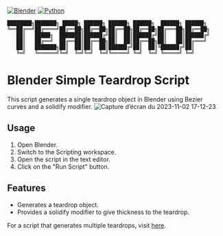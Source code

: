[![Blender](https://img.shields.io/badge/Blender-2.93-orange.svg)](https://www.blender.org/download/releases/2-93/)
[![Python](https://img.shields.io/badge/Python-3.10.13-blue.svg)](https://www.python.org/downloads/release/python-31013/)
```
████████╗███████╗ █████╗ ██████╗ ██████╗ ██████╗  ██████╗ ██████╗ 
╚══██╔══╝██╔════╝██╔══██╗██╔══██╗██╔══██╗██╔══██╗██╔═══██╗██╔══██╗
   ██║   █████╗  ███████║██████╔╝██║  ██║██████╔╝██║   ██║██████╔╝
   ██║   ██╔══╝  ██╔══██║██╔══██╗██║  ██║██╔══██╗██║   ██║██╔═══╝ 
   ██║   ███████╗██║  ██║██║  ██║██████╔╝██║  ██║╚██████╔╝██║     
   ╚═╝   ╚══════╝╚═╝  ╚═╝╚═╝  ╚═╝╚═════╝ ╚═╝  ╚═╝ ╚═════╝ ╚═╝     
```
# Blender Simple Teardrop Script

This script generates a single teardrop object in Blender using Bezier curves and a solidify modifier. 
![Capture d’écran du 2023-11-02 17-12-23](https://github.com/SECRET-GUEST/animation/assets/92639080/67e77cbb-458a-438d-9ab8-9ac36cad5ee0)

## Usage
1. Open Blender.
2. Switch to the Scripting workspace.
3. Open the script in the text editor.
4. Click on the "Run Script" button.

## Features
- Generates a teardrop object.
- Provides a solidify modifier to give thickness to the teardrop.

For a script that generates multiple teardrops, visit [here](https://github.com/SECRET-GUEST/animation/tree/blender/Object%20generation/random/teardrop/CAMI).
